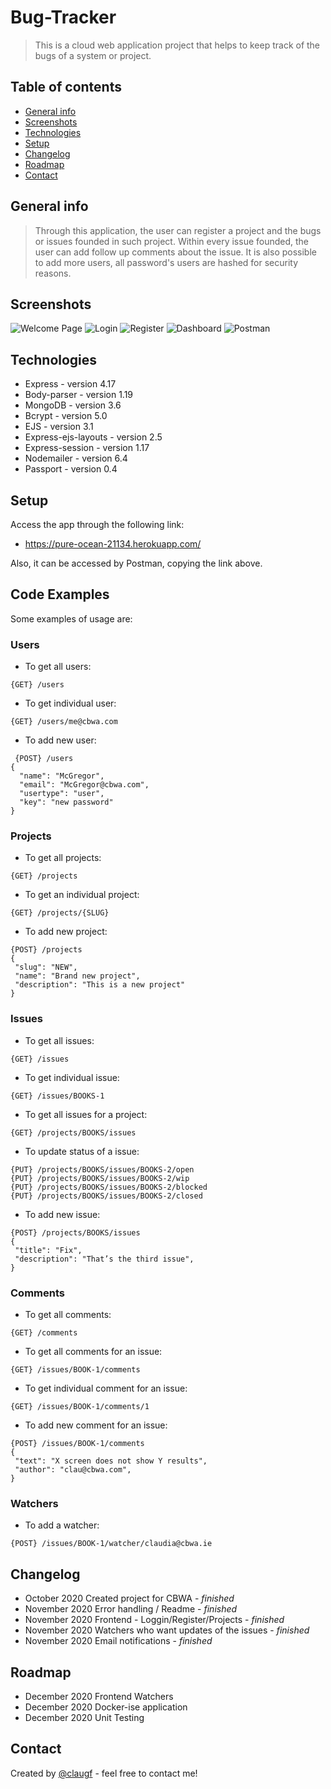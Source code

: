 # Bug-Tracker

> This is a cloud web application project that helps to keep track of the bugs of a system or project.

## Table of contents

- [General info](#general-info)
- [Screenshots](#screenshots)
- [Technologies](#technologies)
- [Setup](#setup)
- [Changelog](#changelog)
- [Roadmap](#roadmap)
- [Contact](#contact)

## General info

> Through this application, the user can register a project and the bugs or issues founded in such project. Within every issue founded, the user can add follow up comments about the issue. It is also possible to add more users, all password's users are hashed for security reasons.

## Screenshots

![Welcome Page](./public/img/Welcome.png)
![Login](./public/img/Login.png)
![Register](./public/img/Register.png)
![Dashboard](./public/img/Dashboard.png)
![Postman](./public/img/Postman.png)

## Technologies

- Express - version 4.17
- Body-parser - version 1.19
- MongoDB - version 3.6
- Bcrypt - version 5.0
- EJS - version 3.1
- Express-ejs-layouts - version 2.5
- Express-session - version 1.17
- Nodemailer - version 6.4
- Passport - version 0.4

## Setup

Access the app through the following link:

- https://pure-ocean-21134.herokuapp.com/

Also, it can be accessed by Postman, copying the link above.

## Code Examples

Some examples of usage are:

### Users

- To get all users:

```
{GET} /users
```

- To get individual user:

```
{GET} /users/me@cbwa.com
```

- To add new user:

```
 {POST} /users
{
  "name": "McGregor",
  "email": "McGregor@cbwa.com",
  "usertype": "user",
  "key": "new password"
}
```

### Projects

- To get all projects:

```
{GET} /projects
```

- To get an individual project:

```
{GET} /projects/{SLUG}
```

- To add new project:

```
{POST} /projects
{
 "slug": "NEW",
 "name": "Brand new project",
 "description": "This is a new project"
}
```

### Issues

- To get all issues:

```
{GET} /issues
```

- To get individual issue:

```
{GET} /issues/BOOKS-1
```

- To get all issues for a project:

```
{GET} /projects/BOOKS/issues
```

- To update status of a issue:

```
{PUT} /projects/BOOKS/issues/BOOKS-2/open
{PUT} /projects/BOOKS/issues/BOOKS-2/wip
{PUT} /projects/BOOKS/issues/BOOKS-2/blocked
{PUT} /projects/BOOKS/issues/BOOKS-2/closed
```

- To add new issue:

```
{POST} /projects/BOOKS/issues
{
 "title": "Fix",
 "description": "That’s the third issue",
}
```

### Comments

- To get all comments:

```
{GET} /comments
```

- To get all comments for an issue:

```
{GET} /issues/BOOK-1/comments
```

- To get individual comment for an issue:

```
{GET} /issues/BOOK-1/comments/1
```

- To add new comment for an issue:

```
{POST} /issues/BOOK-1/comments
{
 "text": "X screen does not show Y results",
 "author": "clau@cbwa.com",
}
```

### Watchers

- To add a watcher:

```
{POST} /issues/BOOK-1/watcher/claudia@cbwa.ie
```

## Changelog

- October 2020 Created project for CBWA - _finished_
- November 2020 Error handling / Readme - _finished_
- November 2020 Frontend - Loggin/Register/Projects - _finished_
- November 2020 Watchers who want updates of the issues - _finished_
- November 2020 Email notifications - _finished_

## Roadmap

- December 2020 Frontend Watchers
- December 2020 Docker-ise application
- December 2020 Unit Testing

## Contact

Created by [@claugf](mailto:claudiagf_7@hotmail.com) - feel free to contact me!
